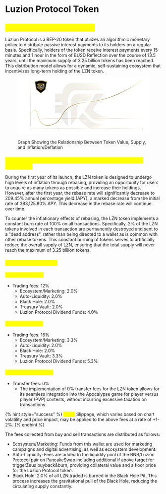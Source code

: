 # Luzion Protocol Token

## <mark style="color:yellow;">Luzion Protocol Token (LZN)</mark>

Luzion Protocol is a BEP-20 token that utilizes an algorithmic monetary policy to distribute passive interest payments to its holders on a regular basis. Specifically, holders of the token receive interest payments every 15 minutes and 1 hour in the form of BUSD Reflection over the course of 13.5 years, until the maximum supply of 3.25 billion tokens has been reached. This distribution model allows for a dynamic, self-sustaining ecosystem that incentivizes long-term holding of the LZN token.

<figure><img src="../.gitbook/assets/RebaseTimeLine-1.png" alt=""><figcaption><p>Graph Showing the Relationship Between Token Value, Supply, and Inflation/Deflation</p></figcaption></figure>

### <mark style="color:yellow;">Sustaining the LZN Token Through Time: Strategies and Mechanics</mark>

During the first year of its launch, the LZN token is designed to undergo high levels of inflation through rebasing, providing an opportunity for users to acquire as many tokens as possible and increase their holdings. However, after the first year, the rebase rate will significantly decrease to 209.45% annual percentage yield (APY), a marked decrease from the initial rate of 383,125.80% APY. This decrease in the rebase rate will continue over time.

To counter the inflationary effects of rebasing, the LZN token implements a constant burn rate of 100% on all transactions. Specifically, 2% of the LZN tokens involved in each transaction are permanently destroyed and sent to a "dead address", rather than being directed to a wallet as is common with other rebase tokens. This constant burning of tokens serves to artificially reduce the overall supply of LZN, ensuring that the total supply will never reach the maximum of 3.25 billion tokens.

### <mark style="color:yellow;">Transaction Tax Fees</mark>

#### <mark style="color:yellow;">Buy Transactions:</mark>

* Trading fees: 12%
  * Ecosystem/Marketing: 2.0%
  * Auto-Liquidity: 2.0%
  * Black Hole: 2.0%
  * Treasury Vault: 2.0%
  * Luzion Protocol Dividend Funds: 4.0%

#### <mark style="color:yellow;">Sell Transactions:</mark>

* Trading fees: 16%
  * Ecosystem/Marketing: 3.3%
  * Auto-Liquidity: 2.0%
  * Black Hole: 2.0%
  * Treasury Vault: 3.3%
  * Luzion Protocol Dividend Funds: 5.3%

#### <mark style="color:yellow;">Transfer Transactions:</mark>

* Transfer fees: 0%
  * The implementation of 0% transfer fees for the LZN token allows for its seamless integration into the Apocalypse game for player versus player (PVP) contests, without incurring excessive taxation on transactions

{% hint style="success" %}
<mark style="color:yellow;">**Note:**</mark> Slippage, which varies based on chart volatility and price impact, may be applied to the above fees at a rate of +1-2%.
{% endhint %}

The fees collected from buy and sell transactions are distributed as follows:

* Ecosystem/Marketing: Funds from this wallet are used for marketing campaigns and digital advertising, as well as ecosystem development.
* Auto-Liquidity: Fees are added to the liquidity pool of the BNB/Luzion Protocol pair on PancakeSwap including additional if above target for triggerZeus buyback\&burn, providing collateral value and a floor price for the Luzion Protocol token.
* Black Hole: 2.0% of all LZN traded is burned in the Black Hole Pit. This process increases the gravitational pull of the Black Hole, reducing the circulating supply constantly.
